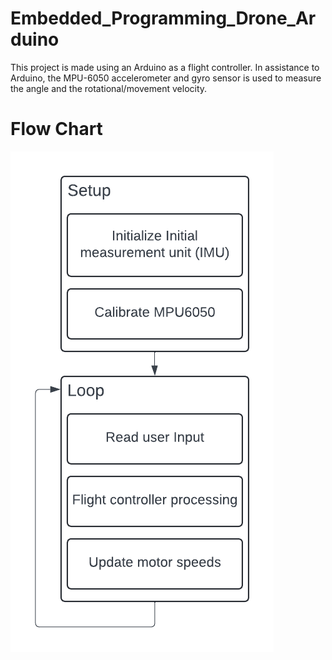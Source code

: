 # Embedded_Programming_Drone_Arduino

This project is made using an Arduino as a flight controller. In assistance to Arduino, the MPU-6050 accelerometer and gyro sensor is used to measure the angle and the rotational/movement velocity.

# Flow Chart
![alt text](https://github.com/pyro-glitch/Embedded_Programming_Drone_Arduino/blob/main/Flowchart.png?raw=true)
